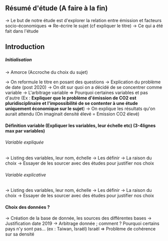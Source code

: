 ## Résumé d'étude (A faire à la fin)
-> Le but de notre étude est d'explorer la relation entre émission et facteurs socio-économiques => Re-écrire le sujet (cf expliquer le titre)
-> Ce qui a été fait dans l'étude

## Introduction
##### Initialisation
-> Amorce (Accroche du choix du sujet) 

-> On reformule le titre en posant des questions 
-> Explication du problème de date (post 2020)
-> On dit sur quoi on a décidé de se concentrer comme variable -> L'arbitrage variable => Pourquoi certaines variables et pas d'autre (Ex : **Expliquer que le problème d'émission de CO2 est pluridisciplinaire et l'impossibilité de se contenter à une étude uniquement économique sur le sujet**)
-> On explique les résultats qu'on aurait attendu (On imaginait densité élevé = Emission CO2 élevé)

#### Définition variable (Expliquer les variables, leur échelle etc)  (3-4lignes max par variables)
###### Variable expliquée 
-> Listing des variables, leur nom, échelle
-> Les définir
-> La raison du choix
-> Essayer de les sourcer avec des études pour justifier nos choix
###### Variable explicative
-> Listing des variables, leur nom, échelle
-> Les définir
-> La raison du choix
-> Essayer de les sourcer avec des études pour justifier nos choix

#### Choix des données ?
-> Création de la base de donnée, les sources des différentes bases
-> Justification date 2019
-> Arbitrage donnée ; comment ? Pourquoi certains pays n'y sont pas... (ex : Taiwan, Israël) Israël => Problème de cohérence sur sa densité 

